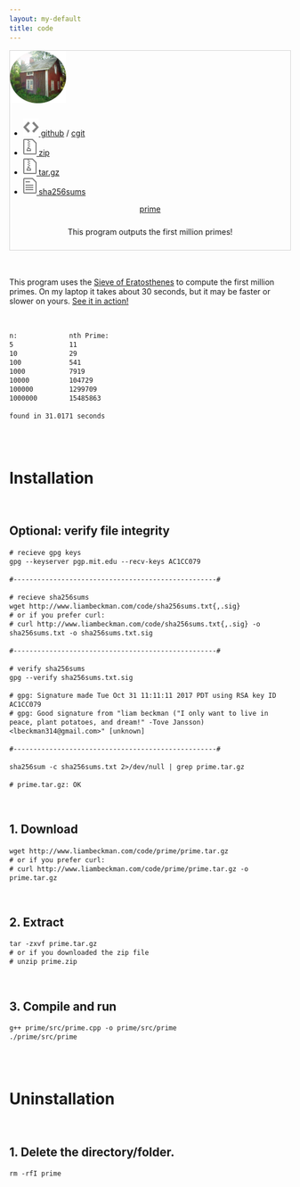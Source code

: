 ```yaml
---
layout: my-default
title: code
---
```




<div class="container">


<div class="fixed" id="featured" style="border: solid 1px #d5d5d5; width: 100%; margin: 0%">
    <a href="https://www.github.com/lbeckman314/prime"><img class="center" src="/assets/images/circleCabin.png" style="width: 20%; padding-bottom: 10px;"></a>
    <ul class="code">
    <li class="code"><a href="https://github.com/lbeckman314/prime/"><img src="/assets/svg/octicons-5.0.1/lib/svg/code.svg"> github</a> / <a href="https://git.liambeckman.com/cgit/prime.git">cgit</a></li>
    <li class="code"><a href="prime.zip"><img src="/assets/svg/octicons-5.0.1/lib/svg/file-zip.svg"> zip</a></li>
    <li class="code"><a href="prime.tar.gz"><img src="/assets/svg/octicons-5.0.1/lib/svg/file-zip.svg"> tar.gz</a></li>
    <li class="code"><a href="../sha256sums.txt"><img src="/assets/svg/octicons-5.0.1/lib/svg/file-text.svg"> sha256sums</a></li>
    </ul>
    <div class="border-code"></div>
    <p style="text-align: center; padding-bottom: 10px;">
    <a id="title" href="https://www.github.com/lbeckman314/prime">prime</a></p>
    <p style="text-align: center; padding-bottom: 10px;">This program outputs the first million primes!</p>

  </div>

</div>


<br />
<br />

This program uses the [Sieve of Eratosthenes](https://en.wikipedia.org/wiki/Sieve_of_Eratosthenes) to compute the first million primes. On my laptop it takes about 30 seconds, but it may be faster or slower on yours. [See it in action!](https://asciinema.org/a/CUqAnP8NgipoPTlQo2apmAErB)

<br />

```
n:             nth Prime:
5              11
10             29
100            541
1000           7919
10000          104729
100000         1299709
1000000        15485863

found in 31.0171 seconds
```

<br />
<br />

# Installation

<br />

<h2 class="code">Optional: verify file integrity</h2>

```shell
# recieve gpg keys
gpg --keyserver pgp.mit.edu --recv-keys AC1CC079

#---------------------------------------------------#

# recieve sha256sums
wget http://www.liambeckman.com/code/sha256sums.txt{,.sig}
# or if you prefer curl:
# curl http://www.liambeckman.com/code/sha256sums.txt{,.sig} -o sha256sums.txt -o sha256sums.txt.sig

#---------------------------------------------------#

# verify sha256sums
gpg --verify sha256sums.txt.sig

# gpg: Signature made Tue Oct 31 11:11:11 2017 PDT using RSA key ID AC1CC079
# gpg: Good signature from "liam beckman ("I only want to live in peace, plant potatoes, and dream!" -Tove Jansson) <lbeckman314@gmail.com>" [unknown]

#---------------------------------------------------#

sha256sum -c sha256sums.txt 2>/dev/null | grep prime.tar.gz

# prime.tar.gz: OK
```


<br />


<h2 class="code">1. Download</h2>

```shell
wget http://www.liambeckman.com/code/prime/prime.tar.gz
# or if you prefer curl:
# curl http://www.liambeckman.com/code/prime/prime.tar.gz -o prime.tar.gz
```

<br />

<h2 class="code">2. Extract</h2>


```shell
tar -zxvf prime.tar.gz
# or if you downloaded the zip file
# unzip prime.zip
```

<br />

<h2 class="code">3. Compile and run</h2>


```shell
g++ prime/src/prime.cpp -o prime/src/prime
./prime/src/prime
```

<br />
<br />

# Uninstallation

<br />

<h2 class="code">1. Delete the directory/folder.</h2>

```shell
rm -rfI prime
```

